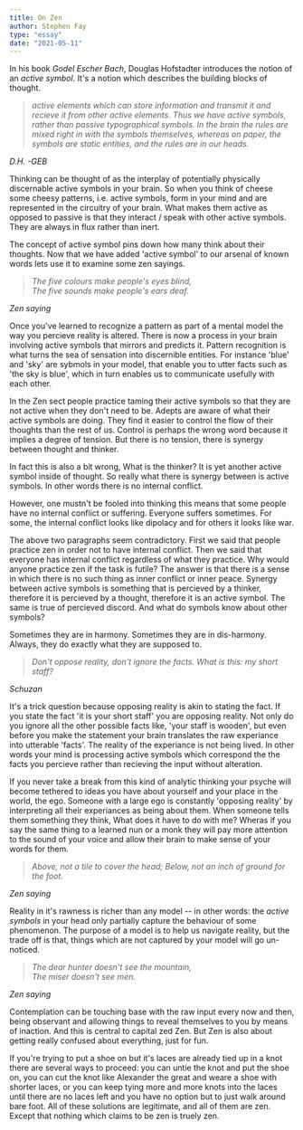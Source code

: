 ```yaml
---
title: On Zen 
author: Stephen Fay
type: "essay"
date: "2021-05-11"
---
```


In his book <i>Godel Escher Bach</i>, Douglas Hofstadter introduces the notion of an <i>active symbol</i>. It's a notion which describes the building blocks of thought. 

> <i>active elements which can store information and transmit it and recieve it from other active elements. Thus we have active symbols, rather than passive typographical symbols. In the brain the rules are mixed right in with the symbols themselves, whereas on paper, the symbols are static entities, and the rules are in our heads. </i>

<i>D.H. -GEB</i>

Thinking can be thought of as the interplay of potentially physically discernable active symbols in your brain. So when you think of cheese some cheesy patterns, i.e. active symbols, form in your mind and are represented in the circuitry of your brain. What makes them active as opposed to passive is that they interact / speak with other active symbols. They are always in flux rather than inert.


The concept of active symbol pins down how many think about their thoughts. Now that we have added 'active symbol' to our arsenal of known words lets use it to examine some zen sayings.

> <i>The five colours make people's eyes blind,\
> The five sounds make people's ears deaf.</i> 

*Zen saying*

Once you've learned to recognize a pattern as part of a mental model the way you percieve reality is altered. There is now a process in your brain involving active symbols that mirrors and predicts it. Pattern recognition is what turns the sea of sensation into discernible entities. For instance 'blue' and 'sky' are sybmols in your model, that enable you to utter facts such as 'the sky is blue', which in turn enables us to communicate usefully with each other.

In the Zen sect people practice taming their active symbols so that they are not active when they don't need to be. Adepts are aware of what their active symbols are doing. They find it easier to control the flow of their thoughts than the rest of us. Control is perhaps the wrong word because it implies a degree of tension. But there is no tension, there is synergy between thought and thinker. 

In fact this is also a bit wrong, What is the thinker? It is yet another active symbol inside of thought. So really what there is synergy between is active symbols. In other words there is no internal conflict. 

However, one mustn't be fooled into thinking this means that some people have no internal conflict or suffering. Everyone suffers sometimes. For some, the internal conflict looks like dipolacy and for others it looks like war.

The above two paragraphs seem contradictory. First we said that people practice zen in order not to have internal conflict. Then we said that everyone has internal conflict regardless of what they practice. Why would anyone practice zen if the task is futile? The answer is that there is a sense in which there is no such thing as inner conflict or inner peace. Synergy between active symbols is something that is percieved by a thinker, therefore it is percieved by a thought, therefore it is an active symbol. The same is true of percieved discord. And what do symbols know about other symbols?

Sometimes they are in harmony. Sometimes they are in dis-harmony. Always, they do exactly what they are supposed to. 

> <i>Don't oppose reality, don't ignore the facts. What is this: my short staff?</i>

*Schuzan*

It's a trick question because opposing reality is akin to stating the fact. If you state the fact 'it is your short staff' you are opposing reality. Not only do you ignore all the other possible facts like, 'your staff is wooden', but even before you make the statement your brain translates the raw experiance into utterable 'facts'. The reality of the experiance is not being lived. In other words your mind is processing active symbols which correspond the the facts you percieve rather than recieving the input without alteration. 

If you never take a break from this kind of analytic thinking your psyche will become tethered to ideas you have about yourself and your place in the world, the ego. Someone with a large ego is constantly 'opposing reality' by interpreting all their experiances as being about them. When someone tells them something they think, What does it have to do with me? Wheras if you say the same thing to a learned nun or a monk they will pay more attention to the sound of your voice and allow their brain to make sense of your words for them.

> <i>Above, not a tile to cover the head; Below, not an inch of ground for the foot. </i>

*Zen saying*

Reality in it's rawness is richer than any model -- in other words: the *active symbols* in your head only partially capture the behaviour of some phenomenon. The purpose of a model is to help us navigate reality, but the trade off is that, things which are not captured by your model will go un-noticed.

> <i>The dear hunter doesn't see the mountain,\
> The miser doesn't see men.</i> 

*Zen saying*

Contemplation can be touching base with the raw input every now and then, being observant and allowing things to reveal themselves to you by means of inaction. And this is central to capital zed Zen. But Zen is also about getting really confused about everything, just for fun.  

If you're trying to put a shoe on but it's laces are already tied up in a knot there are several ways to proceed: you can untie the knot and put the shoe on, you can cut the knot like Alexander the great and weare a shoe with shorter laces, or you can keep tying more and more knots into the laces until there are no laces left and you have no option but to just walk around bare foot. All of these solutions are legitimate, and all of them are zen. Except that nothing which claims to be zen is truely zen.





